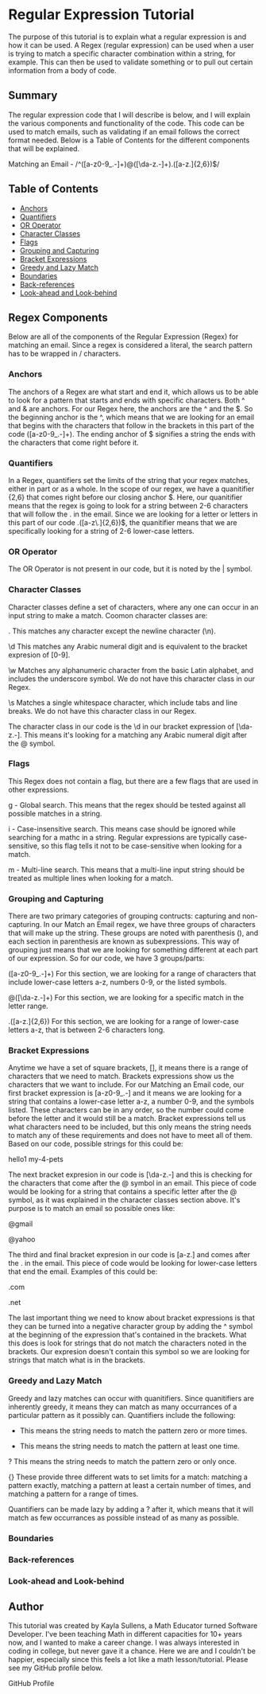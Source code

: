 # Regular Expression Tutorial

The purpose of this tutorial is to explain what a regular expression is and how it can be used. A Regex (regular expression) can be used when a user is trying to match a specific character combination within a string, for example. This can then be used to validate something or to pull out certain information from a body of code. 

## Summary

The regular expression code that I will describe is below, and I will explain the various components and functionality of the code. This code can be used to match emails, such as validating if an email follows the correct format needed. Below is a Table of Contents for the different components that will be explained. 

Matching an Email - /^([a-z0-9_\.-]+)@([\da-z\.-]+)\.([a-z\.]{2,6})$/

## Table of Contents

- [Anchors](#anchors)
- [Quantifiers](#quantifiers)
- [OR Operator](#or-operator)
- [Character Classes](#character-classes)
- [Flags](#flags)
- [Grouping and Capturing](#grouping-and-capturing)
- [Bracket Expressions](#bracket-expressions)
- [Greedy and Lazy Match](#greedy-and-lazy-match)
- [Boundaries](#boundaries)
- [Back-references](#back-references)
- [Look-ahead and Look-behind](#look-ahead-and-look-behind)

## Regex Components

Below are all of the components of the Regular Expression (Regex) for matching an email. Since a regex is considered a literal, the search pattern has to be wrapped in / characters.

### Anchors

The anchors of a Regex are what start and end it, which allows us to be able to look for a pattern that starts and ends with specific characters. Both ^ and & are anchors. For our Regex here, the anchors are the ^ and the $. So the beginning anchor is the ^, which means that we are looking for an email that begins with the characters that follow in the brackets in this part of the code ([a-z0-9_\.-]+). The ending anchor of $ signifies a string the ends with the characters that come right before it.

### Quantifiers

In a Regex, quantifiers set the limits of the string that your regex matches, either in part or as a whole. In the scope of our regex, we have a quanitifier {2,6} that comes right before our closing anchor $. Here, our quanitifier means that the regex is going to look for a string between 2-6 characters that will follow the . in the email. Since we are looking for a letter or letters in this part of our code .([a-z\.]{2,6})$, the quanitifier means that we are specifically looking for a string of 2-6 lower-case letters.

### OR Operator

The OR Operator is not present in our code, but it is noted by the | symbol.

### Character Classes

Character classes define a set of characters, where any one can occur in an input string to make a match. Coomon character classes are:

. This matches any character except the newline character (\n). 

\d This matches any Arabic numeral digit and is equivalent to the bracket expresion of [0-9].

\w Matches any alphanumeric character from the basic Latin alphabet, and includes the underscore symbol. We do not have this character class in our Regex.

\s Matches a single whitespace character, which include tabs and line breaks. We do not have this character class in our Regex.

The character class in our code is the \d in our bracket expression of [\da-z\.-]. This means it's looking for a matching any Arabic numeral digit after the @ symbol. 

### Flags

This Regex does not contain a flag, but there are a few flags that are used in other expressions. 

g - Global search. This means that the regex should be tested against all possible matches in a string.

i - Case-insensitive search. This means case should be ignored while searching for a mathc in a string. Regular expressions are typically case-sensitive, so this flag tells it not to be case-sensitive when looking for a match. 

m - Multi-line search. This means that a multi-line input string should be treated as multiple lines when looking for a match. 

### Grouping and Capturing

There are two primary categories of grouping contructs: capturing and non-capturing. In our Match an Email regex, we have three groups of characters that will make up the string. These groups are noted with parenthesis (), and each section in parenthesis are known as subexpressions. This way of grouping just means that we are looking for something different at each part of our expression. So for our code, we have 3 groups/parts:

([a-z0-9_\.-]+) For this section, we are looking for a range of characters that include lower-case letters a-z, numbers 0-9, or the listed symbols.

@([\da-z\.-]+) For this section, we are looking for a specific match in the letter range.

\.([a-z\.]{2,6}) For this section, we are looking for a range of lower-case letters a-z, that is between 2-6 characters long. 

### Bracket Expressions

Anytime we have a set of square brackets, [], it means there is a range of characters that we need to match. Brackets expressions show us the characters that we want to include. For our Matching an Email code, our first bracket expression is [a-z0-9_\.-] and it means we are looking for a string that contains a lower-case letter a-z, a number 0-9, and the symbols listed. These characters can be in any order, so the number could come before the letter and it would still be a match. Bracket expressions tell us what characters need to be included, but this only means the string needs to match any of these requirements and does not have to meet all of them. Based on our code, possible strings for this could be:

hello1
my-4-pets

The next bracket expresion in our code is [\da-z\.-] and this is checking for the characters that come after the @ symbol in an email. This piece of code would be looking for a string that contains a specific letter after the @ symbol, as it was explained in the character classes section above. It's purpose is to match an email so possible ones like:

@gmail

@yahoo

The third and final bracket expresion in our code is [a-z\.] and comes after the . in the email. This piece of code would be looking for lower-case letters that end the email. Examples of this could be:

.com

.net

The last important thing we need to know about bracket expressions is that they can be turned into a negative character group by adding the ^ symbol at the beginning of the expression that's contained in the brackets. What this does is look for strings that do not match the characters noted in the brackets. Our expresion doesn't contain this symbol so we are looking for strings that match what is in the brackets.

### Greedy and Lazy Match

Greedy and lazy matches can occur with quanitifiers. Since quanitifiers are inherently greedy, it means they can match as many occurrances of a particular pattern as it possibly can. Quantifiers include the following:

* This means the string needs to match the pattern zero or more times.

+ This means the string needs to match the pattern at least one time.

? This means the string needs to match the pattern zero or only once.

{} These provide three different wats to set limits for a match: matching a pattern exactly, matching a pattern at least a certain number of times, and matching a pattern for a range of times. 

Quantifiers can be made lazy by adding a ? after it, which means that it will match as few occurrances as possible instead of as many as possible. 

### Boundaries

### Back-references

### Look-ahead and Look-behind

## Author

This tutorial was created by Kayla Sullens, a Math Educator turned Software Developer. I've been teaching Math in different capacities for 10+ years now, and I wanted to make a career change. I was always interested in coding in college, but never gave it a chance. Here we are and I couldn't be happier, especially since this feels a lot like a math lesson/tutorial. Please see my GitHub profile below.

GitHub Profile

